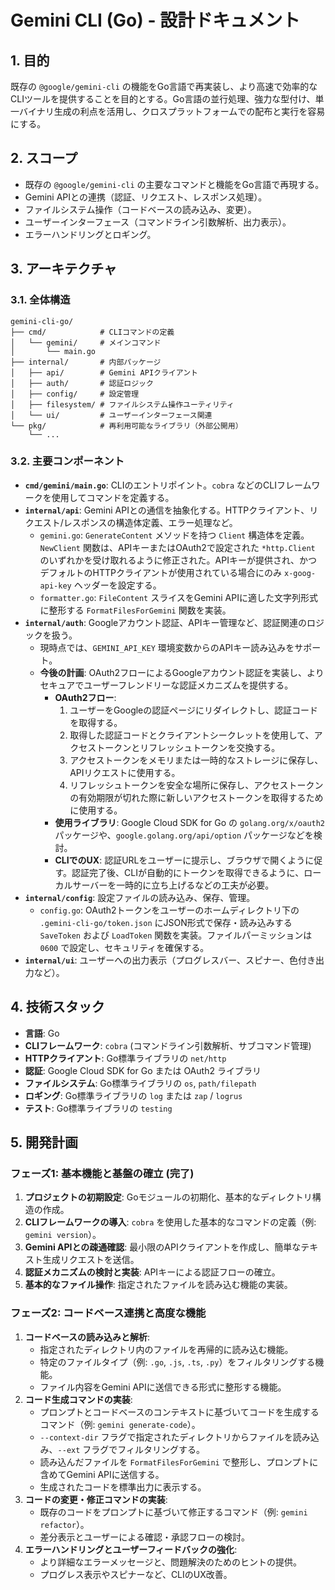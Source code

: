 # Gemini CLI (Go) - 設計ドキュメント

## 1. 目的

既存の `@google/gemini-cli` の機能をGo言語で再実装し、より高速で効率的なCLIツールを提供することを目的とする。Go言語の並行処理、強力な型付け、単一バイナリ生成の利点を活用し、クロスプラットフォームでの配布と実行を容易にする。

## 2. スコープ

*   既存の `@google/gemini-cli` の主要なコマンドと機能をGo言語で再現する。
*   Gemini APIとの連携（認証、リクエスト、レスポンス処理）。
*   ファイルシステム操作（コードベースの読み込み、変更）。
*   ユーザーインターフェース（コマンドライン引数解析、出力表示）。
*   エラーハンドリングとロギング。

## 3. アーキテクチャ

### 3.1. 全体構造

```
gemini-cli-go/
├── cmd/            # CLIコマンドの定義
│   └── gemini/     # メインコマンド
│       └── main.go
├── internal/       # 内部パッケージ
│   ├── api/        # Gemini APIクライアント
│   ├── auth/       # 認証ロジック
│   ├── config/     # 設定管理
│   ├── filesystem/ # ファイルシステム操作ユーティリティ
│   └── ui/         # ユーザーインターフェース関連
└── pkg/            # 再利用可能なライブラリ（外部公開用）
    └── ...
```

### 3.2. 主要コンポーネント

*   **`cmd/gemini/main.go`**: CLIのエントリポイント。`cobra` などのCLIフレームワークを使用してコマンドを定義する。
*   **`internal/api`**: Gemini APIとの通信を抽象化する。HTTPクライアント、リクエスト/レスポンスの構造体定義、エラー処理など。
    *   `gemini.go`: `GenerateContent` メソッドを持つ `Client` 構造体を定義。`NewClient` 関数は、APIキーまたはOAuth2で設定された `*http.Client` のいずれかを受け取れるように修正された。APIキーが提供され、かつデフォルトのHTTPクライアントが使用されている場合にのみ `x-goog-api-key` ヘッダーを設定する。
    *   `formatter.go`: `FileContent` スライスをGemini APIに適した文字列形式に整形する `FormatFilesForGemini` 関数を実装。
*   **`internal/auth`**: Googleアカウント認証、APIキー管理など、認証関連のロジックを扱う。
    *   現時点では、`GEMINI_API_KEY` 環境変数からのAPIキー読み込みをサポート。
    *   **今後の計画**: OAuth2フローによるGoogleアカウント認証を実装し、よりセキュアでユーザーフレンドリーな認証メカニズムを提供する。
        *   **OAuth2フロー**:
            1.  ユーザーをGoogleの認証ページにリダイレクトし、認証コードを取得する。
            2.  取得した認証コードとクライアントシークレットを使用して、アクセストークンとリフレッシュトークンを交換する。
            3.  アクセストークンをメモリまたは一時的なストレージに保存し、APIリクエストに使用する。
            4.  リフレッシュトークンを安全な場所に保存し、アクセストークンの有効期限が切れた際に新しいアクセストークンを取得するために使用する。
        *   **使用ライブラリ**: Google Cloud SDK for Go の `golang.org/x/oauth2` パッケージや、`google.golang.org/api/option` パッケージなどを検討。
        *   **CLIでのUX**: 認証URLをユーザーに提示し、ブラウザで開くように促す。認証完了後、CLIが自動的にトークンを取得できるように、ローカルサーバーを一時的に立ち上げるなどの工夫が必要。
*   **`internal/config`**: 設定ファイルの読み込み、保存、管理。
    *   `config.go`: OAuth2トークンをユーザーのホームディレクトリ下の `.gemini-cli-go/token.json` にJSON形式で保存・読み込みする `SaveToken` および `LoadToken` 関数を実装。ファイルパーミッションは `0600` で設定し、セキュリティを確保する。
*   **`internal/ui`**: ユーザーへの出力表示（プログレスバー、スピナー、色付き出力など）。

## 4. 技術スタック

*   **言語**: Go
*   **CLIフレームワーク**: `cobra` (コマンドライン引数解析、サブコマンド管理)
*   **HTTPクライアント**: Go標準ライブラリの `net/http`
*   **認証**: Google Cloud SDK for Go または OAuth2 ライブラリ
*   **ファイルシステム**: Go標準ライブラリの `os`, `path/filepath`
*   **ロギング**: Go標準ライブラリの `log` または `zap` / `logrus`
*   **テスト**: Go標準ライブラリの `testing`

## 5. 開発計画

### フェーズ1: 基本機能と基盤の確立 (完了)

1.  **プロジェクトの初期設定**: Goモジュールの初期化、基本的なディレクトリ構造の作成。
2.  **CLIフレームワークの導入**: `cobra` を使用した基本的なコマンドの定義（例: `gemini version`）。
3.  **Gemini APIとの疎通確認**: 最小限のAPIクライアントを作成し、簡単なテキスト生成リクエストを送信。
4.  **認証メカニズムの検討と実装**: APIキーによる認証フローの確立。
5.  **基本的なファイル操作**: 指定されたファイルを読み込む機能の実装。

### フェーズ2: コードベース連携と高度な機能

1.  **コードベースの読み込みと解析**:
    *   指定されたディレクトリ内のファイルを再帰的に読み込む機能。
    *   特定のファイルタイプ（例: `.go`, `.js`, `.ts`, `.py`）をフィルタリングする機能。
    *   ファイル内容をGemini APIに送信できる形式に整形する機能。
2.  **コード生成コマンドの実装**:
    *   プロンプトとコードベースのコンテキストに基づいてコードを生成するコマンド（例: `gemini generate-code`）。
    *   `--context-dir` フラグで指定されたディレクトリからファイルを読み込み、`--ext` フラグでフィルタリングする。
    *   読み込んだファイルを `FormatFilesForGemini` で整形し、プロンプトに含めてGemini APIに送信する。
    *   生成されたコードを標準出力に表示する。
3.  **コードの変更・修正コマンドの実装**:
    *   既存のコードをプロンプトに基づいて修正するコマンド（例: `gemini refactor`）。
    *   差分表示とユーザーによる確認・承認フローの検討。
4.  **エラーハンドリングとユーザーフィードバックの強化**:
    *   より詳細なエラーメッセージと、問題解決のためのヒントの提供。
    *   プログレス表示やスピナーなど、CLIのUX改善。
